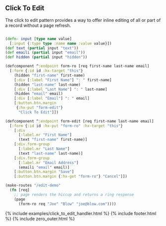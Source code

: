 ## Click To Edit

The click to edit pattern provides a way to offer inline editing of all or part of a record without a page refresh.

```clojure

(defn- input [type name value]
  [:input {:type type :name name :value value}])
(def text (partial input "text"))
(def emaili (partial input "email"))
(def hidden (partial input "hidden"))

(defcomponent ^:endpoint form-ro [req first-name last-name email]
  [:form {:id id :hx-target "this"}
    (hidden "first-name" first-name)
    [:div [:label "First Name"] ": " first-name]
    (hidden "last-name" last-name)
    [:div [:label "Last Name"] ": " last-name]
    (hidden "email" email)
    [:div [:label "Email"] ": " email]
    [:button.btn.margin
     {:hx-put "form-edit"}
      "Click To Edit"]])

(defcomponent ^:endpoint form-edit [req first-name last-name email]
  [:form {:id id :hx-put "form-ro" :hx-target "this"}
    [:div
      [:label.mr "First Name"]
      (text "first-name" first-name)]
    [:div.form-group
      [:label.mr "Last Name"]
      (text "last-name" last-name)]
    [:div.form-group
      [:label.mr "Email Address"]
      (emaili "email" email)]
    [:button.btn.margin "Save"]
    [:button.btn.margin {:hx-get "form-ro"} "Cancel"]])

(make-routes "/edit-demo"
  (fn [req]
    ;; page renders the hiccup and returns a ring response
    (page
      (form-ro req "Joe" "Blow" "joe@blow.com"))))
```

{% include examples/click_to_edit_handler.html %}
{% include footer.html %}
{% include zero_outer.html %}
